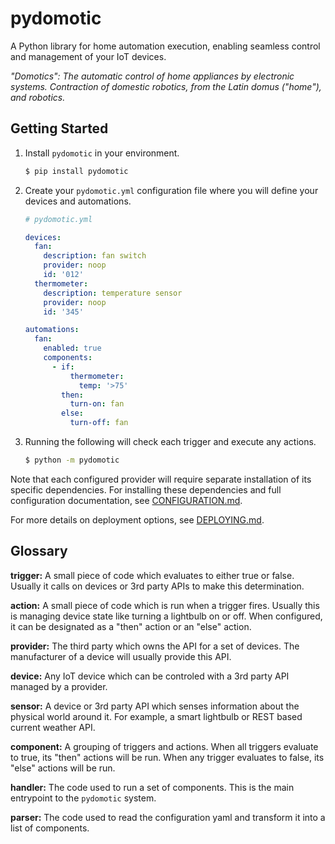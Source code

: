 # pydomotic

<!--
  + [x] change top level "triggers" yaml
  + README
    - [x] Deploying
    - [ ] Contributing (defer)
    - [x] Actions
    - [ ] Why you should use this package (defer)
    - [ ] Available device actions (defer)
  + [x] update setup.py and dependencies
  + [x] document installing extras: `pip install pydomotic[tuya]`
  + [ ] bump major version and push to pypi
  + [ ] add status tags to README
  + [x] update home-automations
  + [ ] improve test coverage
-->

A Python library for home automation execution, enabling seamless control and
management of your IoT devices.

_"Domotics": The automatic control of home appliances by electronic systems.
Contraction of domestic robotics, from the Latin domus ("home"), and robotics._

## Getting Started

1. Install `pydomotic` in your environment.

    ```bash
    $ pip install pydomotic
    ```

1. Create your `pydomotic.yml` configuration file where you will define your
devices and automations.

    ```yaml
    # pydomotic.yml

    devices:
      fan:
        description: fan switch
        provider: noop
        id: '012'
      thermometer:
        description: temperature sensor
        provider: noop
        id: '345'

    automations:
      fan:
        enabled: true
        components:
          - if:
              thermometer:
                temp: '>75'
            then:
              turn-on: fan
            else:
              turn-off: fan
    ```

1. Running the following will check each trigger and execute any actions.

    ```bash
    $ python -m pydomotic
    ```

Note that each configured provider will require separate installation of its specific dependencies. For installing these dependencies and full configuration documentation, see [CONFIGURATION.md](./docs/CONFIGURATION.md).

For more details on deployment options, see [DEPLOYING.md](./docs/DEPLOYING.md).

## Glossary

**trigger:** A small piece of code which evaluates to either true or false.
Usually it calls on devices or 3rd party APIs to make this determination.

**action:** A small piece of code which is run when a trigger fires. Usually
this is managing device state like turning a lightbulb on or off. When
configured, it can be designated as a "then" action or an "else" action.

**provider:** The third party which owns the API for a set of devices. The
manufacturer of a device will usually provide this API.

**device:** Any IoT device which can be controled with a 3rd party API managed
by a provider.

**sensor:** A device or 3rd party API which senses information about the
physical world around it. For example, a smart lightbulb or REST based current
weather API.

**component:** A grouping of triggers and actions. When all triggers evaluate
to true, its "then" actions will be run. When any trigger evaluates to false,
its "else" actions will be run.

**handler:** The code used to run a set of components. This is the main
entrypoint to the `pydomotic` system.

**parser:** The code used to read the configuration yaml and transform it into
a list of components.
